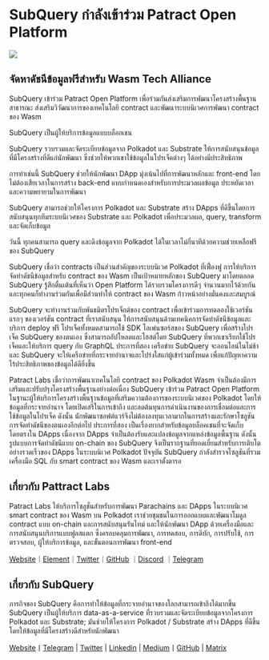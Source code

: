 # SubQuery กำลังเข้าร่วม Patract Open Platform

![](https://miro.medium.com/max/1400/0*0inUQ8U1g9auTjfU)

## จัดหาดัชนีข้อมูลฟรีสำหรับ Wasm Tech Alliance

SubQuery เข้าร่วม Patract Open Platform เพื่อร่วมกันส่งเสริมการพัฒนาโครงสร้างพื้นฐานสาธารณะ ส่งเสริมวิวัฒนาการของเทคโนโลยี contract และพัฒนาระบบนิเวศการพัฒนา contract ของ Wasm

SubQuery เป็นผู้ให้บริการข้อมูลแบบบล็อกเชน

SubQuery รวบรวมและจัดระเบียบข้อมูลจาก Polkadot และ Substrate ให้การสนับสนุนข้อมูลที่มีโครงสร้างที่ดีแก่นักพัฒนา ซึ่งช่วยให้พวกเขาใช้ข้อมูลในโปรเจ็คต่างๆ ได้อย่างมีประสิทธิภาพ

การทำเช่นนี้ SubQuery ช่วยให้นักพัฒนา DApp มุ่งเน้นไปที่การพัฒนาหลักและ front-end โดยไม่ต้องเสียเวลาในการสร้าง back-end แบบกำหนดเองสำหรับการประมวลผลข้อมูล ประหยัดเวลาและความพยายามในการพัฒนา

SubQuery สามารถช่วยให้โครงการ Polkadot และ Substrate สร้าง DApps ที่ดีขึ้นโดยการสนับสนุนทุกทีมระบบนิเวศของ Substrate และ Polkadot เพื่อประมวลผล, query, transform และจัดเก็บข้อมูล

วันนี้ ทุกคนสามารถ query และดึงข้อมูลจาก Polkadot ได้ในเวลาไม่กี่นาทีด้วยความช่วยเหลือฟรีของ SubQuery

SubQuery เชื่อว่า contracts เป็นส่วนสำคัญของระบบนิเวศ Polkadot ที่เฟื่องฟู การให้บริการจัดทำดัชนีข้อมูลสำหรับ contract ของ Wasm เป็นเป้าหมายหลักของ SubQuery มาโดยตลอด SubQuery รู้สึกตื่นเต้นที่เห็นว่า Open Platform ได้รวบรวมโครงการดีๆ จำนวนมากไว้ด้วยกัน และทุกคนก็ทำงานร่วมกันเพื่อมีส่วนทำให้ contract ของ Wasm ก้าวหน้าอย่างมั่นคงและสมบูรณ์

SubQuery จะทำงานร่วมกับพันธมิตรโปรเจ็กต์ของ contract เพื่อเข้าร่วมการทดลองใช้เวอร์ชันแรกๆ ของเวอร์ชัน contract ที่เราสนับสนุน ให้การสนับสนุนด้านเทคนิคการจัดทำดัชนีข้อมูลและบริการ deploy ฟรี โปรเจ็คทั้งหมดสามารถใช้ SDK โอเพ่นซอร์สของ SubQuery เพื่อสร้างโปรเจ็ค SubQuery ของตนเอง ซึ่งสามารถอัปโหลดและโฮสต์โดย SubQuery ที่พวกเขาเรียกใช้โปรเจ็คและให้บริการ query กับ GraphQL ประการที่สอง เครือข่าย SubQuery จะออนไลน์ในไม่ช้า และ SubQuery จะให้เครือข่ายที่กระจายอำนาจและโปร่งใสแก่ผู้เข้าร่วมทั้งหมด เพื่อแก้ปัญหาความไร้ประสิทธิภาพของข้อมูลได้ดียิ่งขึ้น

Patract Labs เชื่อว่าการพัฒนาเทคโนโลยี contract ของ Polkadot Wasm จำเป็นต้องมีการเสริมและปรับปรุงโครงสร้างพื้นฐานอย่างต่อเนื่อง SubQuery เข้าร่วม Patract Open Platform ในฐานะผู้ให้บริการโครงสร้างพื้นฐานข้อมูลที่เสริมความต้องการของระบบนิเวศของ Polkadot โดยให้ข้อมูลที่กระจายอำนาจ โดยเปิดเสรีในการเข้าถึง และลดต้นทุนการดำเนินงานของการเชื่อมต่อและการใช้ข้อมูลในโปรเจ็ค ดังนั้น นักพัฒนาซอฟต์แวร์จึงไม่ต้องลงทุนเวลามากในการสร้างและรักษาโซลูชันการจัดทำดัชนีของตนเองอีกต่อไป ประการที่สอง เป็นเรื่องยากสำหรับข้อมูลบล็อคเชนที่จะจัดเก็บโดยตรงใน DApps เนื่องจาก DApps จำเป็นต้องรับและแปลงข้อมูลจากแหล่งข้อมูลพื้นฐาน ดังนั้น รูปแบบการจัดทำดัชนีแบบ on-chain ของ SubQuery จึงเป็นรากฐานที่ยอดเยี่ยมสำหรับการเติบโตอย่างรวดเร็วของ DApps ในระบบนิเวศ Polkadot ปัจจุบัน SubQuery กำลังสำรวจโซลูชันที่รวมเครื่องมือ SQL กับ smart contract ของ Wasm และเราตั้งตารอ

## เกี่ยวกับ Pattract Labs

Patract Labs ให้บริการโซลูชั่นสำหรับการพัฒนา Parachains และ DApps ในระบบนิเวศ smart contract ของ Wasm บน Polkadot เราช่วยชุมชนในการออกแบบและพัฒนาโมดูล contract แบบ on-chain และการสนับสนุนรันไทม์ และให้นักพัฒนา DApp ด้วยเครื่องมือและการสนับสนุนบริการแบบฟูลสแตก ซึ่งครอบคลุมการพัฒนา, การทดสอบ, การดีบัก, การปรับใช้, การตรวจสอบ, ผู้ให้บริการข้อมูล, และขั้นตอนการพัฒนา front-end

[Website](https://patract.io/)｜[Element](https://app.element.io/#/room/#PatractLabsDev:matrix.org)｜[Twitter](https://twitter.com/PatractLabs)｜[GitHub](https://github.com/patractlabs) ｜[Discord](https://discord.gg/yMRMqcAb24) ｜[Telegram](https://t.me/patract)

## เกี่ยวกับ SubQuery

ภารกิจของ SubQuery คือการทำให้ข้อมูลที่กระจายอำนาจของโลกสามารถเข้าถึงได้มากขึ้น SubQuery เป็นผู้ให้บริการ data-as-a-service ที่รวบรวมและจัดระเบียบข้อมูลจากโครงการ Polkadot และ Substrate; มันช่วยให้โครงการ Polkadot / Substrate สร้าง DApps ที่ดีขึ้นโดยให้ข้อมูลที่มีโครงสร้างดีสำหรับนักพัฒนา

[Website](https://www.subquery.network/)丨[Telegram](https://t.me/subquerynetwork) | [Twitter](https://twitter.com/subquerynetwork) | [Linkedin](https://www.linkedin.com/company/subquery) | [Medium](https://subquery.medium.com/)丨[GitHub](https://github.com/subquery/subql) | [Matrix](https://matrix.to/#/#subquery:matrix.org)

